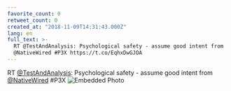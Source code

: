 ```yaml
---
favorite_count: 0
retweet_count: 0
created_at: "2018-11-09T14:31:43.000Z"
lang: en
full_text: >-
  RT @TestAndAnalysis: Psychological safety - assume good intent from
  @NativeWired #P3X https://t.co/EqhxDwGJOA
---
```


RT [@TestAndAnalysis](https://twitter.com/TestAndAnalysis): Psychological
safety - assume good intent from [@NativeWired](https://twitter.com/NativeWired)
#P3X
![Embedded Photo](https://twitter-media-coderbyheart.s3.eu-north-1.amazonaws.com/1060902761859035138-DrkJAziXcAE-Tka.jpg)
